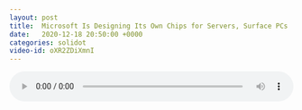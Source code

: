 ```yaml
---
layout: post
title:  Microsoft Is Designing Its Own Chips for Servers, Surface PCs
date:   2020-12-18 20:50:00 +0000
categories: solidot
video-id: oXR2ZDiXmnI
---
```


<audio src="/assets/ed504000e24da666ca8f63a1613f4972.mp3" style="width: 100%;" controls></audio>

